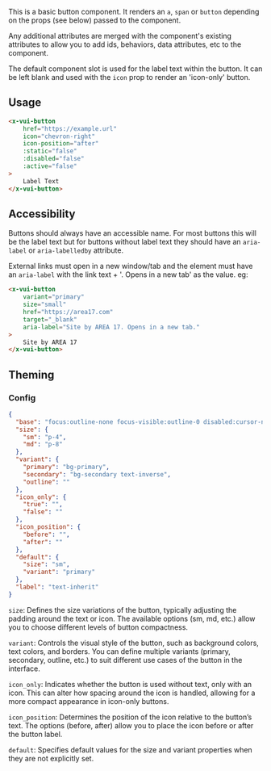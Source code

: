This is a basic button component. It renders an `a`, `span` or `button` depending on the props (see below) passed to the component.

Any additional attributes are merged with the component's existing attributes to allow you to add ids, behaviors, data attributes, etc to the component.

The default component slot is used for the label text within the button. It can be left blank and used with the `icon` prop to render an 'icon-only' button.

## Usage

```html
<x-vui-button
    href="https://example.url"
    icon="chevron-right"
    icon-position="after"
    :static="false"
    :disabled="false"
    :active="false"
>
    Label Text
</x-vui-button>
```


## Accessibility

Buttons should always have an accessible name. For most buttons this will be the label text but for buttons without label text they should have an `aria-label` or `aria-labelledby` attribute.

External links must open in a new window/tab and the element must have an `aria-label` with the link text + '. Opens in a new tab' as the value. eg:

```html
<x-vui-button
    variant="primary"
    size="small"
    href="https://area17.com"
    target="_blank"
    aria-label="Site by AREA 17. Opens in a new tab."
>
    Site by AREA 17
</x-vui-button>
```

## Theming

### Config

``` json
{
  "base": "focus:outline-none focus-visible:outline-0 disabled:cursor-not-allowed disabled:opacity-75 flex-shrink-0",
  "size": {
    "sm": "p-4",
    "md": "p-8"
  },
  "variant": {
    "primary": "bg-primary",
    "secondary": "bg-secondary text-inverse",
    "outline": ""
  },
  "icon_only": {
    "true": "",
    "false": ""
  },
  "icon_position": {
    "before": "",
    "after": ""
  },
  "default": {
    "size": "sm",
    "variant": "primary"
  },
  "label": "text-inherit"
}

```

`size`:
Defines the size variations of the button, typically adjusting the padding around the text or icon. The available options (sm, md, etc.) allow you to choose different levels of button compactness.

`variant`:
Controls the visual style of the button, such as background colors, text colors, and borders. You can define multiple variants (primary, secondary, outline, etc.) to suit different use cases of the button in the interface.

`icon_only`:
Indicates whether the button is used without text, only with an icon. This can alter how spacing around the icon is handled, allowing for a more compact appearance in icon-only buttons.

`icon_position`:
Determines the position of the icon relative to the button’s text. The options (before, after) allow you to place the icon before or after the button label.

`default`:
Specifies default values for the size and variant properties when they are not explicitly set.